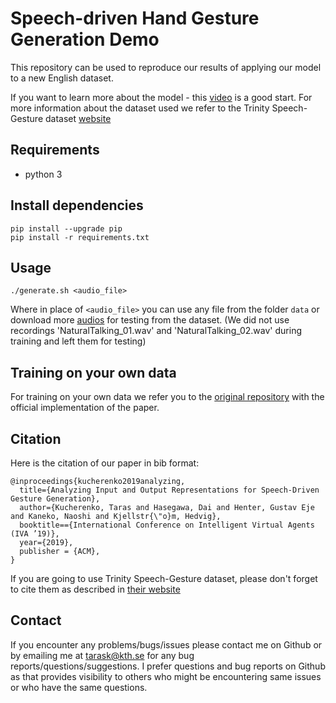 # Speech-driven Hand Gesture Generation Demo
This repository can be used to reproduce our results of applying our model to a new English dataset.

If you want to learn more about the model - this [video](https://youtu.be/Iv7UBe92zrw) is a good start.
For more information about the dataset used we refer to the Trinity Speech-Gesture dataset [website](https://trinityspeechgesture.scss.tcd.ie/)

## Requirements
*  python 3

## Install dependencies
```
pip install --upgrade pip
pip install -r requirements.txt
```

## Usage
```
./generate.sh <audio_file>
```
Where in place of `<audio_file>` you can use any file from the folder `data` or download more [audios](https://trinityspeechgesture.scss.tcd.ie/Audio/) for testing from the dataset.
(We did not use recordings 'NaturalTalking_01.wav' and 'NaturalTalking_02.wav' during training and left them for testing)

## Training on your own data
For training on your own data we refer you to the [original repository](https://github.com/GestureGeneration/Speech_driven_gesture_generation_with_autoencoder) with the official implementation of the paper.

## Citation
Here is the citation of our paper in bib format:
```
@inproceedings{kucherenko2019analyzing,
  title={Analyzing Input and Output Representations for Speech-Driven Gesture Generation},
  author={Kucherenko, Taras and Hasegawa, Dai and Henter, Gustav Eje  and Kaneko, Naoshi and Kjellstr{\"o}m, Hedvig},
  booktitle=={International Conference on Intelligent Virtual Agents (IVA ’19)},
  year={2019},
  publisher = {ACM},
}
```

If you are going to use Trinity Speech-Gesture dataset, please don't forget to cite them as described in [their website](https://trinityspeechgesture.scss.tcd.ie/Readme.txt)

## Contact
If you encounter any problems/bugs/issues please contact me on Github or by emailing me at tarask@kth.se for any bug reports/questions/suggestions. I prefer questions and bug reports on Github as that provides visibility to others who might be encountering same issues or who have the same questions.

